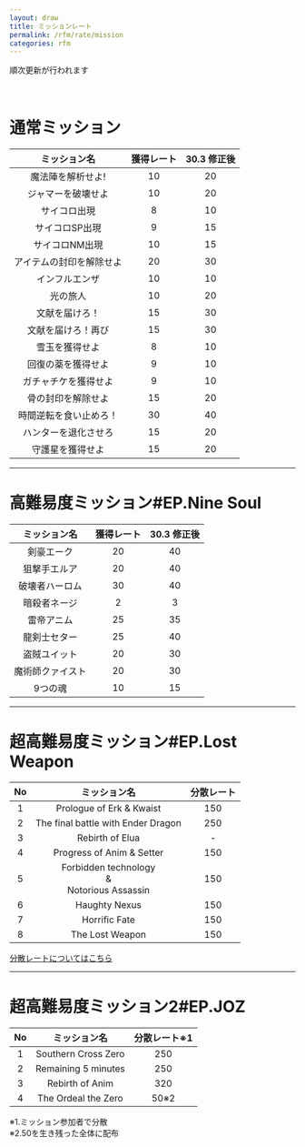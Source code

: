 ```yaml
---
layout: draw
title: ミッションレート
permalink: /rfm/rate/mission
categories: rfm
---
```

<p class="alert alert-info">順次更新が行われます</p>
 
  

# 通常ミッション  
  
|ミッション名| 獲得レート |30.3 修正後 |
| :-----------: |:-------------:|:-------------:|
| 魔法陣を解析せよ! |10 | 20 | 
| ジャマーを破壊せよ| 10 |20 | 
| サイコロ出現  | 8 |10 |
| サイコロSP出現  | 9 |15 |
| サイコロNM出現 | 10 | 15 |
| アイテムの封印を解除せよ | 20 |30 |
| インフルエンザ | 10 |10 |
| 光の旅人 | 10 |20 |
| 文献を届けろ！ | 15 |30 |
| 文献を届けろ！再び | 15 |30 |
| 雪玉を獲得せよ | 8 |10 |
| 回復の薬を獲得せよ | 9 |10 |
| ガチャチケを獲得せよ | 9 |10 |
| 骨の封印を解除せよ | 15 |20 |
| 時間逆転を食い止めろ！ | 30 |40 |
| ハンターを退化させろ | 15 |20 |
| 守護星を獲得せよ | 15 |20 |

---------------------------------
# 高難易度ミッション#EP.Nine Soul  
  
|ミッション名| 獲得レート |30.3 修正後 |
| :-----------: |:-------------:|:-------------:|
| 剣豪エーク | 20 |40 |
| 狙撃手エルア | 20 |40 |
| 破壊者ハーロム  | 30 |40 |
| 暗殺者ネージ | 2 |3 |
| 雷帝アニム |25 | 35 |
| 龍剣士セター | 25 |40 |
| 盗賊ユイット | 20 |30 |
| 魔術師クァイスト | 20 |30 |
| 9つの魂  | 10 |15 |

-------------------------------------  
# 超高難易度ミッション#EP.Lost Weapon   
  
|No|ミッション名| 分散レート |
| :--:| :-----------: |:-------------:|
|1| Prologue of Erk & Kwaist | 150 |
|2| The final battle with Ender Dragon | 250 |
|3| Rebirth of Elua | - |
|4| Progress of Anim & Setter | 150 |
|5| Forbidden technology <br>&<br> Notorious Assassin | 150 |
|6| Haughty Nexus | 150 |
|7| Horrific Fate | 150 |
|8| The Lost Weapon | 150 |

[分散レートについてはこちら](http://web.njj12.net/rfm/rate/shl)<br/>

-------------------------------------  
# 超高難易度ミッション2#EP.JOZ   
  
|No|ミッション名| 分散レート※1 |
| :--:| :-----------: |:-------------:|
|1| Southern Cross Zero | 250 |
|2| Remaining 5 minutes | 250 |
|3| Rebirth of Anim | 320 |
|4| The Ordeal the Zero | 50※2 |

※1.ミッション参加者で分散  
※2.50を生き残った全体に配布    


